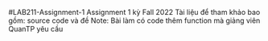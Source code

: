 #LAB211-Assignment-1
Assignment 1 kỳ Fall 2022
Tài liệu để tham khảo bao gồm: source code và đề
Note: Bài làm có code thêm function mà giảng viên QuanTP yêu cầu

